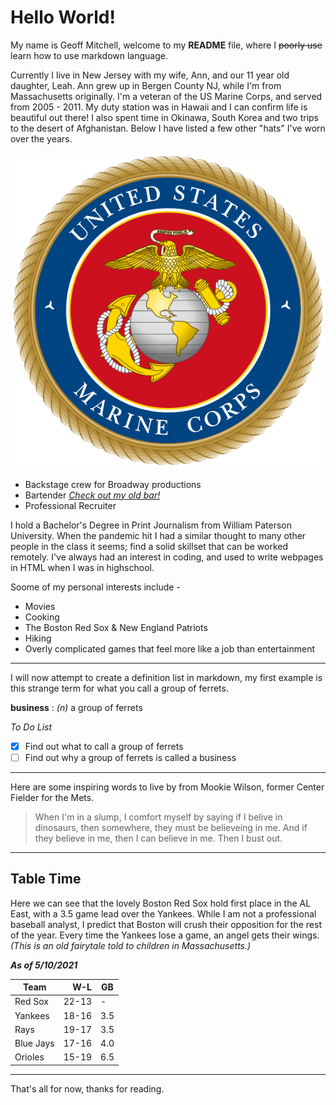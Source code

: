 # Hello World!
My name is Geoff Mitchell, welcome to my **README** file, where I ~~poorly use~~ learn how to use markdown language.


Currently I live in New Jersey with my wife, Ann, and our 11 year old daughter, Leah. Ann grew up in Bergen County NJ, while I'm from Massachusetts originally. I'm a veteran of the US Marine Corps, and served from 2005 - 2011. My duty station was in Hawaii and I can confirm life is beautiful out there! I also spent time in Okinawa, South Korea and two trips to the desert of Afghanistan. Below I have listed a few other "hats" I've worn over the years.

![emblem](USMC.svg)

- Backstage crew for Broadway productions
- Bartender [*Check out my old bar!*](https://sm23morristown.com)
- Professional Recruiter

I hold a Bachelor's Degree in Print Journalism from William Paterson University. When the pandemic hit I had a similar thought to many other people in the class it seems; find a solid skillset that can be worked remotely. I've always had an interest in coding, and used to write webpages in HTML when I was in highschool.

Soome of my personal interests include -
- Movies
- Cooking
- The Boston Red Sox & New England Patriots
- Hiking
- Overly complicated games that feel more like a job than entertainment

---

I will now attempt to create a definition list in markdown, my first example is this strange term for what you call a group of ferrets.

**business**
: *(n)* a group of ferrets

*To Do List*

- [x] Find out what to call a group of ferrets
- [ ] Find out why a group of ferrets is called a business

---

Here are some inspiring words to live by from Mookie Wilson, former Center Fielder for the Mets.

>When I'm in a slump, I comfort myself by saying if I belive in dinosaurs, then somewhere, they must be believeing in me. And if they believe in me, then I can believe in me. Then I bust out.

---
## Table Time

Here we can see that the lovely Boston Red Sox hold first place in the AL East, with a 3.5 game lead over the Yankees. While I am not a professional baseball analyst, I predict that Boston will crush their opposition for the rest of the year. Every time the Yankees lose a game, an angel gets their wings. *(This is an old fairytale told to children in Massachusetts.)*



***As of 5/10/2021***

| Team | W-L | GB |
| --- | ---: | --- |
| Red Sox | 22-13 | - |
| Yankees | 18-16| 3.5 |
| Rays | 19-17 | 3.5 |
| Blue Jays | 17-16 | 4.0 |
| Orioles | 15-19 | 6.5 |

---

That's all for now, thanks for reading.
